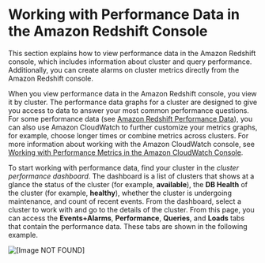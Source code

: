 # Working with Performance Data in the Amazon Redshift Console<a name="performance-metrics-console"></a>

This section explains how to view performance data in the Amazon Redshift console, which includes information about cluster and query performance\. Additionally, you can create alarms on cluster metrics directly from the Amazon Redshift console\.

When you view performance data in the Amazon Redshift console, you view it by cluster\. The performance data graphs for a cluster are designed to give you access to data to answer your most common performance questions\. For some performance data \(see [Amazon Redshift Performance Data](metrics-listing.md)\), you can also use Amazon CloudWatch to further customize your metrics graphs, for example, choose longer times or combine metrics across clusters\. For more information about working with the Amazon CloudWatch console, see [Working with Performance Metrics in the Amazon CloudWatch Console](using-cloudwatch-console.md)\. 

To start working with performance data, find your cluster in the *cluster performance dashboard*\. The dashboard is a list of clusters that shows at a glance the status of the cluster \(for example, **available**\), the **DB Health** of the cluster \(for example, **healthy**\), whether the cluster is undergoing maintenance, and count of recent events\. From the dashboard, select a cluster to work with and go to the details of the cluster\. From this page, you can access the **Events\+Alarms**, **Performance**, **Queries**, and **Loads** tabs that contain the performance data\. These tabs are shown in the following example\.

![\[Image NOT FOUND\]](http://docs.aws.amazon.com/redshift/latest/mgmt/images/performance-metrics-start-10.png)